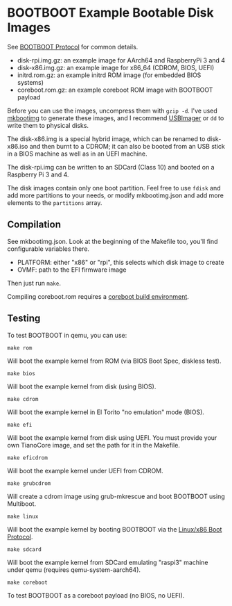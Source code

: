 BOOTBOOT Example Bootable Disk Images
=====================================

See [BOOTBOOT Protocol](https://gitlab.com/bztsrc/bootboot) for common details.

- disk-rpi.img.gz: an example image for AArch64 and RaspberryPi 3 and 4
- disk-x86.img.gz: an example image for x86_64 (CDROM, BIOS, UEFI)
- initrd.rom.gz: an example initrd ROM image (for embedded BIOS systems)
- coreboot.rom.gz: an example coreboot ROM image with BOOTBOOT payload

Before you can use the images, uncompress them with `gzip -d`. I've used [mkbootimg](https://gitlab.com/bztsrc/bootboot/tree/master/mkbootimg)
to generate these images, and I recommend [USBImager](https://gitlab.com/bztsrc/usbimager) or `dd` to write them to physical disks.

The disk-x86.img is a special hybrid image, which can be renamed to disk-x86.iso and then burnt to a CDROM; it can also be
booted from an USB stick in a BIOS machine as well as in an UEFI machine.

The disk-rpi.img can be written to an SDCard (Class 10) and booted on a Raspberry Pi 3 and 4.

The disk images contain only one boot partition. Feel free to use `fdisk` and add more partitions to your needs, or
modify mkbootimg.json and add more elements to the `partitions` array.

Compilation
-----------

See mkbootimg.json. Look at the beginning of the Makefile too, you'll find configurable variables there.

- PLATFORM: either "x86" or "rpi", this selects which disk image to create
- OVMF: path to the EFI firmware image

Then just run `make`.

Compiling coreboot.rom requires a [coreboot build environment](https://gitlab.com/bztsrc/bootboot/tree/master/x86_64-cb).

Testing
-------

To test BOOTBOOT in qemu, you can use:
```
make rom
```
Will boot the example kernel from ROM (via BIOS Boot Spec, diskless test).
```
make bios
```
Will boot the example kernel from disk (using BIOS).
```
make cdrom
```
Will boot the example kernel in El Torito "no emulation" mode (BIOS).
```
make efi
```
Will boot the example kernel from disk using UEFI. You must provide your own TianoCore image, and set the path for it in the Makefile.
```
make eficdrom
```
Will boot the example kernel under UEFI from CDROM.
```
make grubcdrom
```
Will create a cdrom image using grub-mkrescue and boot BOOTBOOT using Multiboot.
```
make linux
```
Will boot the example kernel by booting BOOTBOOT via the [Linux/x86 Boot Protocol](https://www.kernel.org/doc/html/latest/x86/boot.html).
```
make sdcard
```
Will boot the example kernel from SDCard emulating "raspi3" machine under qemu (requires qemu-system-aarch64).
```
make coreboot
```
To test BOOTBOOT as a coreboot payload (no BIOS, no UEFI).
